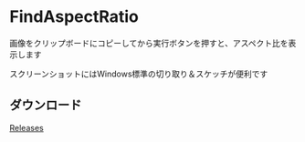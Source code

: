 # FindAspectRatio
画像をクリップボードにコピーしてから実行ボタンを押すと、アスペクト比を表示します

スクリーンショットにはWindows標準の切り取り＆スケッチが便利です

## ダウンロード

[Releases](https://github.com/rtasan/FindAspectRatio/releases)
